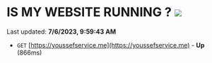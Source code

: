 # IS MY WEBSITE RUNNING ? [![](https://img.shields.io/static/v1?label=Sponsor&message=%E2%9D%A4&logo=GitHub&color=%23fe8e86)](https://github.com/sponsors/<username>)

Last updated: **7/6/2023, 9:59:43 AM**

- `GET` [https://youssefservice.me](https://youssefservice.me) - **Up** (866ms)
